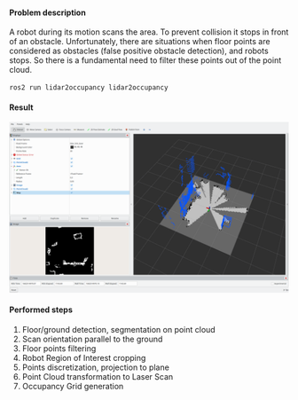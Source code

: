 #### Problem description
A robot during its motion scans the area. To prevent collision it stops in front of an obstacle. 
Unfortunately, there are situations when floor points are considered as obstacles (false positive obstacle detection), and robots stops. 
So there is a fundamental need to filter these points out of the point cloud.

`ros2 run lidar2occupancy lidar2occupancy`

#### Result
![alt text](result.png)

#### Performed steps
1. Floor/ground detection, segmentation on point cloud
2. Scan orientation parallel to the ground
3. Floor points filtering
4. Robot Region of Interest cropping
5. Points discretization, projection to plane
6. Point Cloud transformation to Laser Scan
7. Occupancy Grid generation
